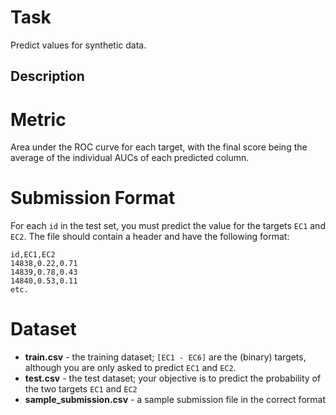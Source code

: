 # Task

Predict values for synthetic data.

## Description

# Metric

Area under the ROC curve for each target, with the final score being the average of the individual AUCs of each predicted column.

# Submission Format

For each `id` in the test set, you must predict the value for the targets `EC1` and `EC2`. The file should contain a header and have the following format:

```
id,EC1,EC2
14838,0.22,0.71
14839,0.78,0.43
14840,0.53,0.11
etc.
```

# Dataset 

- **train.csv** - the training dataset; `[EC1 - EC6]` are the (binary) targets, although you are only asked to predict `EC1` and `EC2`.
- **test.csv** - the test dataset; your objective is to predict the probability of the two targets `EC1` and `EC2`
- **sample_submission.csv** - a sample submission file in the correct format